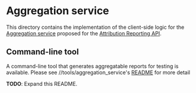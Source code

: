 # Aggregation service

This directory contains the implementation of the client-side logic for the [Aggregation service](https://github.com/WICG/conversion-measurement-api/blob/main/AGGREGATE.md#data-processing-through-the-aggregation-service) proposed for the [Attribution Reporting API](https://github.com/WICG/conversion-measurement-api).

## Command-line tool
A command-line tool that generates aggregatable reports for testing is available. Please see //tools/aggregation_service's [README](../../../tools/aggregation_service/README.md) for more detail

**TODO**: Expand this README.
